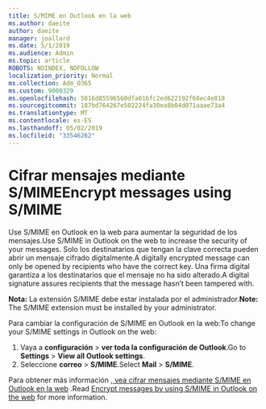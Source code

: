 ```yaml
---
title: S/MIME en Outlook en la web
ms.author: daeite
author: daeite
manager: joallard
ms.date: 5/1/2019
ms.audience: Admin
ms.topic: article
ROBOTS: NOINDEX, NOFOLLOW
localization_priority: Normal
ms.collection: Adm_O365
ms.custom: 9000329
ms.openlocfilehash: 5816d85596560dfa016fc2ed622192f68ec4e818
ms.sourcegitcommit: 187bd764267e502224fa30ea8b04d071aaae73a4
ms.translationtype: MT
ms.contentlocale: es-ES
ms.lasthandoff: 05/02/2019
ms.locfileid: "33546262"
---
```

# <a name="encrypt-messages-using-smime"></a><span data-ttu-id="43a6f-102">Cifrar mensajes mediante S/MIME</span><span class="sxs-lookup"><span data-stu-id="43a6f-102">Encrypt messages using S/MIME</span></span>

<span data-ttu-id="43a6f-103">Use S/MIME en Outlook en la web para aumentar la seguridad de los mensajes.</span><span class="sxs-lookup"><span data-stu-id="43a6f-103">Use S/MIME in Outlook on the web to increase the security of your messages.</span></span> <span data-ttu-id="43a6f-104">Solo los destinatarios que tengan la clave correcta pueden abrir un mensaje cifrado digitalmente.</span><span class="sxs-lookup"><span data-stu-id="43a6f-104">A digitally encrypted message can only be opened by recipients who have the correct key.</span></span> <span data-ttu-id="43a6f-105">Una firma digital garantiza a los destinatarios que el mensaje no ha sido alterado.</span><span class="sxs-lookup"><span data-stu-id="43a6f-105">A digital signature assures recipients that the message hasn’t been tampered with.</span></span>

<span data-ttu-id="43a6f-106">**Nota:** La extensión S/MIME debe estar instalada por el administrador.</span><span class="sxs-lookup"><span data-stu-id="43a6f-106">**Note:** The S/MIME extension must be installed by your administrator.</span></span>

<span data-ttu-id="43a6f-107">Para cambiar la configuración de S/MIME en Outlook en la web:</span><span class="sxs-lookup"><span data-stu-id="43a6f-107">To change your S/MIME settings in Outlook on the web:</span></span>

1. <span data-ttu-id="43a6f-108">Vaya a **configuración** > **ver toda la configuración de Outlook**.</span><span class="sxs-lookup"><span data-stu-id="43a6f-108">Go to **Settings** > **View all Outlook settings**.</span></span>
2. <span data-ttu-id="43a6f-109">Seleccione **correo** > **S/MIME**.</span><span class="sxs-lookup"><span data-stu-id="43a6f-109">Select **Mail** > **S/MIME**.</span></span>

<span data-ttu-id="43a6f-110">Para obtener más información [, vea cifrar mensajes mediante S/MIME en Outlook en la web](https://support.office.com/article/878c79fc-7088-4b39-966f-14512658f480) .</span><span class="sxs-lookup"><span data-stu-id="43a6f-110">Read [Encrypt messages by using S/MIME in Outlook on the web](https://support.office.com/article/878c79fc-7088-4b39-966f-14512658f480) for more information.</span></span>